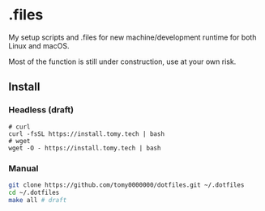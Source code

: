 # .files
My setup scripts and .files for new machine/development runtime for both Linux and macOS.

Most of the function is still under construction, use at your own risk.

## Install

### Headless (draft)

```shell
# curl
curl -fsSL https://install.tomy.tech | bash
# wget
wget -O - https://install.tomy.tech | bash
```

### Manual

```sh
git clone https://github.com/tomy0000000/dotfiles.git ~/.dotfiles
cd ~/.dotfiles
make all # draft
```
